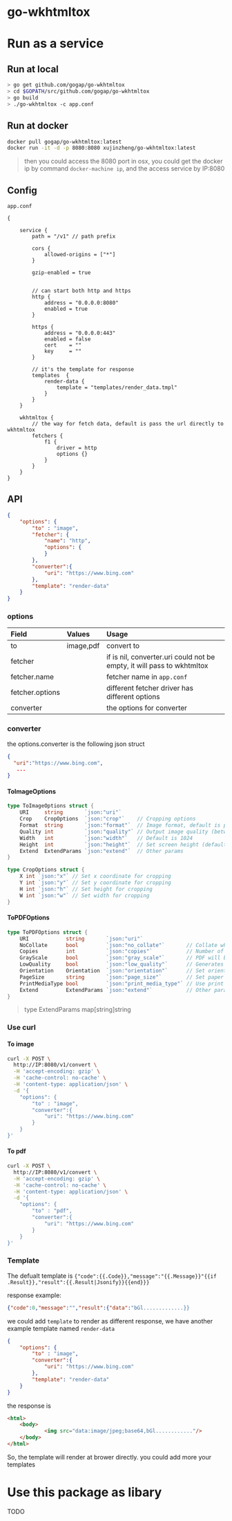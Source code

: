 go-wkhtmltox
============

# Run as a service

## Run at local

```bash
> go get github.com/gogap/go-wkhtmltox
> cd $GOPATH/src/github.com/gogap/go-wkhtmltox
> go build
> ./go-wkhtmltox -c app.conf
```

## Run at docker

 ```bash
 docker pull gogap/go-wkhtmltox:latest
 docker run -it -d -p 8080:8080 xujinzheng/go-wkhtmltox:latest
 ```

> then you could access the 8080 port
> in osx, you could get the docker ip by command `docker-machine ip`, 
> and the access service by IP:8080

## Config

`app.conf`

```
{

	service {
		path = "/v1" // path prefix
		
		cors {
			allowed-origins = ["*"]
		}

		gzip-enabled = true


		// can start both http and https
		http {
			address = "0.0.0.0:8080"
			enabled = true
		}

		https {
			address = "0.0.0.0:443"
			enabled = false
			cert    = ""
			key     = ""
		}

		// it's the template for response
		templates  {
			render-data {
				template = "templates/render_data.tmpl"
			}
		}
	}

	wkhtmltox {
		// the way for fetch data, default is pass the url directly to wkhtmltox
		fetchers {
			f1 {
				driver = http
				options {}
			}
		}
	}
}
```


## API

```json
{
	"options": {
		"to" : "image",
		"fetcher": {
			"name": "http",
			"options": {
			}
		},
		"converter":{
			"uri": "https://www.bing.com"
		},
		"template": "render-data"
	}
}
```


### options

Field|Values|Usage
:--|:--|:--
to|image,pdf|convert to
fetcher ||if is nil, converter.uri could not be empty, it will pass to wkhtmltox
fetcher.name||fetcher name in `app.conf`
fetcher.options ||different fetcher driver has different options
converter||the options for converter


### converter

the options.converter is the following json struct


```json
{
  "uri":"https://www.bing.com",
   ...
}
```

#### ToImageOptions

```go
type ToImageOptions struct {
	URI     string       `json:"uri"`
	Crop    CropOptions  `json:"crop"`    // Cropping options
	Format  string       `json:"format"`  // Image format, default is png
	Quality int          `json:"quality"` // Output image quality (between 0 and 100) (default 94)
	Width   int          `json:"width"`   // Default is 1024
	Height  int          `json:"height"`  // Set screen height (default is calculated from page content) (default 0)
	Extend  ExtendParams `json:"extend"`  // Other params
}

type CropOptions struct {
	X int `json:"x"` // Set x coordinate for cropping
	Y int `json:"y"` // Set y coordinate for cropping
	H int `json:"h"` // Set height for cropping
	W int `json:"w"` // Set width for cropping
}
```

#### ToPDFOptions

```go
type ToPDFOptions struct {
	URI            string       `json:"uri"`
	NoCollate      bool         `json:"no_collate"`       // Collate when printing multiple copies, default is true. --collate or --no-collate
	Copies         int          `json:"copies"`           // Number of copies to print into the pdf default is 1
	GrayScale      bool         `json:"gray_scale"`       // PDF will be generated in grayscale
	LowQuality     bool         `json:"low_quality"`      // Generates lower quality pdf/ps. Useful to shrink the result document space
	Orientation    Orientation  `json:"orientation"`      // Set orientation to Landscape or Portrait (default Portrait)
	PageSize       string       `json:"page_size"`        // Set paper size to: A4, Letter, etc. (default A4)
	PrintMediaType bool         `json:"print_media_type"` // Use print media-type instead of screen. --print-media-type or --no-print-media-type
	Extend         ExtendParams `json:"extend"`           // Other params
}
```

> type ExtendParams map[string]string

### Use curl

#### To image

```bash
curl -X POST \
  http://IP:8080/v1/convert \
  -H 'accept-encoding: gzip' \
  -H 'cache-control: no-cache' \
  -H 'content-type: application/json' \
  -d '{
	"options": {
		"to" : "image",
		"converter":{
			"uri": "https://www.bing.com"
		}
	}
}'
```



#### To pdf

```bash
curl -X POST \
  http://IP:8080/v1/convert \
  -H 'accept-encoding: gzip' \
  -H 'cache-control: no-cache' \
  -H 'content-type: application/json' \
  -d '{
	"options": {
		"to" : "pdf",
		"converter":{
			"uri": "https://www.bing.com"
		}
	}
}'
```

### Template

The defualt template is 
`{"code":{{.Code}},"message":"{{.Message}}"{{if .Result}},"result":{{.Result|Jsonify}}{{end}}}`

response example:

```json
{"code":0,"message":"","result":{"data":"bGl.............}}
```


we could add `template` to render as different response, we have another example template named `render-data`


```json
{
	"options": {
		"to" : "image",
		"converter":{
			"uri": "https://www.bing.com"
		},
		"template": "render-data"
	}
}
```

the response is 

```html
<html>
	<body>
	     	<img src="data:image/jpeg;base64,bGl............"/> 
 	</body>
</html>
```

So, the template will render at brower directly. you could add more your templates



# Use this package as libary

TODO